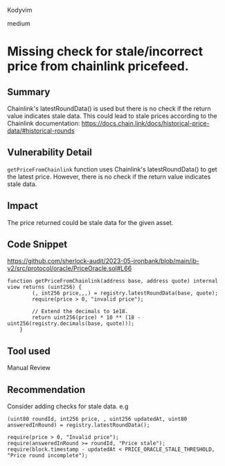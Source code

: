 Kodyvim

medium

# Missing check for stale/incorrect price from chainlink pricefeed.

## Summary
Chainlink's latestRoundData() is used but there is no check if the return value indicates stale data. 
This could lead to stale prices according to the Chainlink documentation:
https://docs.chain.link/docs/historical-price-data/#historical-rounds
## Vulnerability Detail
`getPriceFromChainlink` function uses Chainlink's latestRoundData() to get the latest price. However, there is no check if the return value indicates stale data.
## Impact
The price returned could be stale data for the given asset.
## Code Snippet
https://github.com/sherlock-audit/2023-05-ironbank/blob/main/ib-v2/src/protocol/oracle/PriceOracle.sol#L66
```solidity
function getPriceFromChainlink(address base, address quote) internal view returns (uint256) {
        (, int256 price,,,) = registry.latestRoundData(base, quote);
        require(price > 0, "invalid price");

        // Extend the decimals to 1e18.
        return uint256(price) * 10 ** (18 - uint256(registry.decimals(base, quote)));
    }
```
## Tool used
Manual Review

## Recommendation
Consider adding checks for stale data. e.g
```solidity
(uint80 roundId, int256 price, , uint256 updatedAt, uint80 answeredInRound) = registry.latestRoundData();

require(price > 0, "Invalid price");
require(answeredInRound >= roundId, "Price stale");
require(block.timestamp - updatedAt < PRICE_ORACLE_STALE_THRESHOLD, "Price round incomplete");
```